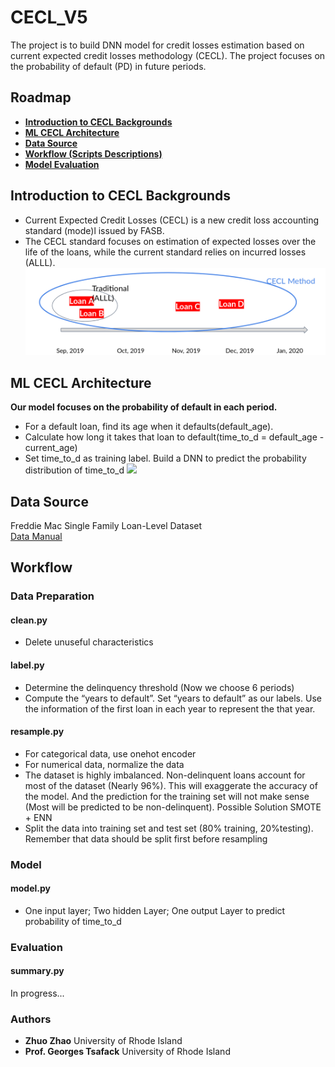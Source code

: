 # CECL_V5
The project is to build DNN model for credit losses estimation based on current expected credit losses methodology (CECL). The project focuses on the probability of default (PD) in future periods. 
## Roadmap
- [**Introduction to CECL Backgrounds**](#introduction)
- [**ML CECL Architecture**](#architecture)
- [**Data Source**](#data)
- [**Workflow (Scripts Descriptions)**](#workflow)
- [**Model Evaluation**](#evaluation)

## Introduction to CECL Backgrounds <a name='introduction'></a>
- Current Expected Credit Losses (CECL) is a new credit loss accounting standard (mode)l issued by FASB.
- The CECL standard focuses on estimation of expected losses over the life of the loans, while the current standard relies on incurred losses (ALLL).
![](project_description/Screenshot_2019-11-23_12-55-49.png)

## ML CECL Architecture <a name='architecture'></a>
**Our model focuses on the probability of default in each period.**
- For a default loan, find its age when it defaults(default_age).
- Calculate how long it takes that loan to default(time_to_d = default_age - current_age)
- Set time_to_d as training label. Build a DNN to predict the probability distribution of time_to_d
![][time_to_d]
## Data Source <a name='data'></a>
Freddie Mac Single Family Loan-Level Dataset  
[Data Manual](https://github.com/ZhuoZhaooo/cecl_v5/blob/master/project_description/user_guide.pdf)
## Workflow <a name='workflow'></a>

### Data Preparation

#### clean.py
- Delete unuseful characteristics 
#### label.py
- Determine the delinquency threshold (Now we choose 6 periods)
- Compute the “years to default”. Set “years to default” as our labels. Use the information of the first loan in each year to represent the that year. 
#### resample.py
- For categorical data, use onehot encoder
- For numerical data, normalize the data
- The dataset is highly imbalanced. Non-delinquent loans account for most of the dataset (Nearly 96%). This will exaggerate the accuracy of the model. And the prediction for the training set will not make sense (Most will be predicted to be non-delinquent). Possible Solution SMOTE + ENN
- Split the data into training set and test set (80% training, 20%testing). Remember that data should be split first before resampling 

### Model
#### model.py
- One input layer; Two hidden Layer; One output Layer to predict probability of time_to_d

### Evaluation <a name='evaluation'></a>
#### summary.py
In progress...

### Authors
- **Zhuo Zhao** University of Rhode Island
- **Prof. Georges Tsafack** University of Rhode Island

[CECL_VS_ALLL]:/project_description/Screenshot_2019-11-23_12-55-49.png
[time_to_d]:/project_description/Screenshot_2019-11-23_12-56-56.png
